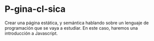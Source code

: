 # P-gina-cl-sica
Crear una página estática, y semántica hablando sobre un lenguaje de programación que se vaya a estudiar.
En este caso, haremos una introducción a Javascript.
